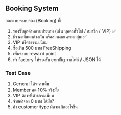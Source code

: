## Booking System ##

ออกแบบระบบจอง (Booking) ที่
1. รองรับลูกค้าหลายประเภท (เช่น บุคคลทั่วไป / สมาชิก / VIP) ✅
2. มีราคาที่แตกต่างกัน หรือส่วนลดเฉพาะกลุ่ม ✅
3. VIP ฟรีค่าธรรมเนียม
4. ซื้อเกิน 500 บาท FreeShipping
4. เพิ่มระบบ reward point
5. ทำ factory ให้รองรับ config จากไฟล์ / JSON ได้

### Test Case ###
1. General ได้ราคาเต็ม
2. Member ลด 10% จริงมั้ย
3. VIP ต้องฟรีค่าธรรมเนียม
4. จ่ายค่าจอง 0 บาท ได้มั้ย?
5. ถ้า customer type ผิดจะเกิดอะไรขึ้น